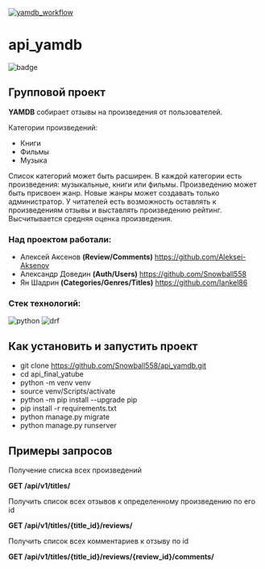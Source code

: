 [![yamdb_workflow](https://github.com/Aleksei-Aksenov/yamdb_final/workflows/yamdb_workflow/badge.svg)](https://github.com/Aleksei-Aksenov/yamdb_final/actions/workflows/yamdb_workflow.yml)
# api_yamdb
![badge](https://user-images.githubusercontent.com/86766017/175809946-525c22c7-c999-4101-85e0-f284ee3ac198.svg)
## Групповой проект 
__YAMDB__ собирает отзывы на произведения от пользователей. 

Категории произведений: 
- Книги
- Фильмы
- Музыка

Список категорий может быть расширен.
В каждой категории есть произведения: музыкальные, книги или фильмы. Произведению может быть присвоен жанр. Новые жанры может создавать только администратор.
У читателей есть возможность оставлять к произведениям отзывы и выставлять произведению рейтинг. Высчитывается средняя оценка произведения.


### Над проектом работали:
- Алексей Аксенов __(Review/Comments)__
https://github.com/Aleksei-Aksenov
- Александр Доведин __(Auth/Users)__
https://github.com/Snowball558
- Ян Шадрин __(Categories/Genres/Titles)__
https://github.com/Iankel86

### Стек технологий:
![python](https://user-images.githubusercontent.com/86766017/175810761-2a172f41-70a4-47d9-9c70-e645f018a5e4.svg)
![drf](https://user-images.githubusercontent.com/86766017/175810765-3c6dc2fd-9484-4487-beff-202db318fd56.svg)

## Как установить и запустить проект

- git clone https://github.com/Snowball558/api_yamdb.git
- cd api_final_yatube
- python -m venv venv
- source venv/Scripts/activate
- python -m pip install --upgrade pip
- pip install -r requirements.txt
- python manage.py migrate
- python manage.py runserver


## Примеры запросов
Получение списка всех произведений

__GET /api/v1/titles/__

Получить список всех отзывов к определенному произведению по его id

__GET /api/v1/titles/{title_id}/reviews/__

Получить список всех комментариев к отзыву по id

__GET /api/v1/titles/{title_id}/reviews/{review_id}/comments/__
